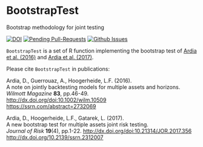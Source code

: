 # BootstrapTest
Bootstrap methodology for joint testing

[![DOI](https://zenodo.org/badge/61378616.svg)](https://zenodo.org/badge/latestdoi/61378616)
[![Pending Pull-Requests](http://githubbadges.herokuapp.com/ArdiaD/BootstrapTest/pulls.svg?style=flat)](https://github.com/ArdiaD/BootstrapTest/pulls)
[![Github Issues](http://githubbadges.herokuapp.com/ArdiaD/BootstrapTest/issues.svg)](https://github.com/ArdiaD/BootstrapTest/issues)

`BootstrapTest` is a set of R function implementing the bootstrap test of
[Ardia et al. (2016)](http://dx.doi.org/doi:10.1002/wilm.10509) and [Ardia et al. (2017)](http://dx.doi.org/doi:10.21314/JOR.2017.356).


Please cite `BootstrapTest` in publications:

Ardia, D., Guerrouaz, A., Hoogerheide, L.F. (2016).  
A note on jointly backtesting models for multiple assets and horizons.   
_Wilmott Magazine_ **83**, pp.46-49.  
http://dx.doi.org/doi:10.1002/wilm.10509    
https://ssrn.com/abstract=2732069  

Ardia, D., Hoogerheide, L.F., Gatarek, L. (2017).  
A new bootstrap test for multiple assets joint risk testing.  
_Journal of Risk_ **19**(4), pp.1-22. 
http://dx.doi.org/doi:10.21314/JOR.2017.356  
http://dx.doi.org/10.2139/ssrn.2312007
